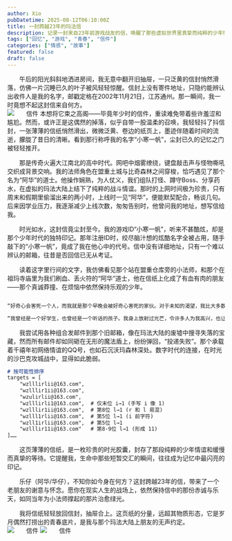 ```yaml
---
author: Xio
pubDatetime: 2025-08-12T06:10:00Z
title: 一封跨越23年的玛法信
description: 记录一封来自23年前游戏战友的信，唤醒了那些虚拟世界里真挚而纯粹的少年情谊。
tags: ["回忆", "游戏", "青春", "信件"]
categories: ["情感", "故事"]
featured: false
draft: false
---
```

<style>
  .chinese-indent p {
    text-indent: 2em;
    margin: 0 0 1em 0;
  }
</style>

<div class="chinese-indent">

午后的阳光斜斜地洒进房间，我无意中翻开旧抽屉，一只泛黄的信封悄然滑落，仿佛一片沉睡已久的叶子被风轻轻惊醒。信封上没有寄件地址，只隐约能辨认出收件人是我的名字，邮戳定格在2002年11月21日，江苏通州。那一瞬间，我一时竟想不起这封信来自何方。<br>
![信件](/images/letter1.jpg)
本想将它束之高阁——毕竟年少时的信件，重读难免带着些许羞涩和尴尬。然而，或许正是这偶然的掉落，似乎自带一股温柔的召唤，我轻轻抖了抖信封，一张薄薄的信纸悄然滑出，微微泛黄、卷边的纸页上，墨迹伴随着时间的流逝，朦胧了昔日的清晰。看到那行称呼我的名字“小寒一帆”，尘封已久的记忆之门被轻轻推开。

那是传奇火遍大江南北的高中时代。网吧中烟雾缭绕，键盘敲击声与怪物嘶吼交织成背景交响。我的法师角色在盟重土城与比奇森林之间穿梭，恰巧遇见了那个名为“阿华”的道士。他操作娴熟，为人仗义，我们组队打怪、蹲守Boss、分享药水，在虚拟的玛法大陆上结下了纯粹的战斗情谊。那时的上网时间极为珍贵，只有周末和假期里偷溜出来的两小时，上线时一见“阿华”，便能默契配合，畅谈几句。后来因学业压力，我逐渐减少上线次数，匆匆告别时，他曾问我的地址，想写信给我。

时光如水，这封信竟尘封至今。我的游戏ID“小寒一帆”，听来不甚酷炫，却是那个少年时代的独特印记。那年注册ID时，绞尽脑汁想的炫酷名字全被占用，随手敲下的“小寒一帆”，竟成了我在他心中的代号。信中没有详细地址，只有一个难以辨认的邮箱，往昔是否回信已无从考证。

读着这字里行间的文字，我仿佛看见那个站在盟重仓库旁的小法师，和那个在祖玛寺庙里为我们刷血、丢火符的“阿华”道士，他在信纸上化成了有血有肉的朋友——那个真诚莽撞、在烦恼中依然保持乐观的少年。
```markdown

“好奇心会害死一个人，而我就是那个早晚会被好奇心害死的家伙。对于未知的渴望，我比大多数人来得热切，而你竟是我心底里的迷。”

“我曾经是一个好学生，也曾经是一个听话的孩子。我身上放射过光芒，令许多人为我高兴，也让他们失望、难过。我的人生如今是一团糟，但我从未感到不开心。”
```
我尝试用各种组合发邮件到那个旧邮箱，像在玛法大陆的废墟中搜寻失落的宝藏，然而所有邮件却如同砸在无形的魔法盾上，纷纷弹回，“投递失败”。那个承载着千禧年初网络情谊的QQ号，也如石沉沃玛森林深处。数字时代的连接，在时光的沙巴克攻城战中，显得如此脆弱。
```markdown
# 按可能性排序
targets = [
    "wzlllirlii@163.com", 
    "wzlllir1ii@163.com", 
    "wzulirlii@163.com", 
    "wzlllirli1@163.com",  # 仅末位 i→1 (手写 i 像 1)
    "wzlllir1ii@163.com",  # 第8位 l→1 (r 和 l 易混)
    "wzlll1rlii@163.com",  # 第5位 l→1 (i 前字符)
    "wzll1irlii@163.com",  # 第5位 l→1 
    "wzlllir11i@163.com"   # 第8-9位 l→1 (形成 11)
]……
```
这页薄薄的信纸，是一枚珍贵的时光胶囊，封存了那段纯粹的少年情谊和缓慢而真挚的等待。它提醒我，生命中那些短暂交汇的瞬间，往往成为记忆中最闪亮的印记。

乐仔（阿华/华仔），不知你如今身在何方？这封跨越23年的信，带来了一个老朋友的谢意与怀念。愿你在现实人生的战场上，依然保持信中的那份赤诚与乐天，如同当年为小法师撑起的那片治愈绿光。

我将信纸轻轻放回信封，抽屉合上。这页纸的分量，远超其物质形态，它是岁月偶然打捞出的青春底片，是我与那个玛法大陆上朋友的无声约定。<br>
![信件](/images/letter3.jpg)
![信件](/images/letter2.jpg)

